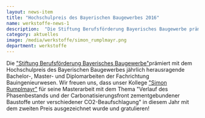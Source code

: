 ```yaml
---
layout: news-item
title: "Hochschulpreis des Bayerischen Baugewerbes 2016"
name: werkstoffe-news-1
description:  "Die Stiftung Berufsförderung Bayerisches Baugewerbe prämiert mit dem Hochschulpreis des Bayerischen Baugewerbes jährlich herausragende Bachelor-, Master- und Diplomarbeiten der Fachrichtung Bauingenieurwesen."
category: aktuelles
image: /media/werkstoffe/simon_rumplmayr.png
department: werkstoffe
---
```


Die <a href="https://www.lbb-bayern.de/home.html">"Stiftung Berufsförderung Bayerisches Baugewerbe"</a>prämiert mit dem Hochschulpreis des Bayerischen Baugewerbes jährlich herausragende Bachelor-, Master- und Diplomarbeiten der Fachrichtung Bauingenieurwesen. Wir freuen uns, dass unser Kollege  <a href="mailto:simon.rumplmayr@unibw.de">"Simon Rumplmayr"</a> für seine Masterarbeit mit dem Thema "Verlauf des Phasenbestands und der Carbonatisierungsfront zementgebundener Baustoffe unter verschiedener CO2-Beaufschlagung" in diesem Jahr mit dem zweiten Preis ausgezeichnet wurde und gratulieren!

